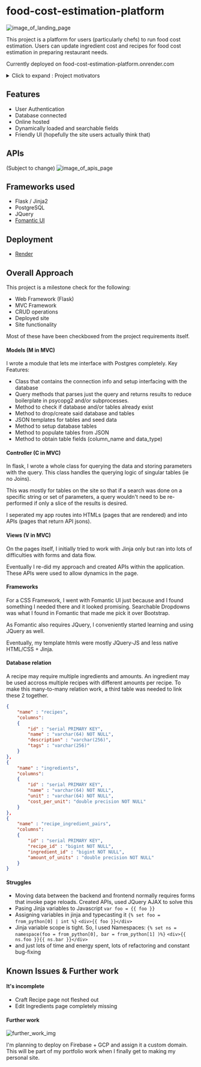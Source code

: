 # food-cost-estimation-platform

![image_of_landing_page](/readme_stuff/landing_page.png)

This project is a platform for users (particularly chefs) to run food cost estimation.
Users can update ingredient cost and recipes for food cost estimation in preparing restaurant needs.

Currently deployed on food-cost-estimation-platform.onrender.com

<details>
  <summary>Click to expand : Project motivators</summary>
  <img src="/readme_stuff/project_desc.png"></img>
  <img src="/readme_stuff/short_discord.png"></img>
</details>

## Features

- User Authentication
- Database connected
- Online hosted
- Dynamically loaded and searchable fields
- Friendly UI (hopefully the site users actually think that)

## APIs

(Subject to change)
![image_of_apis_page](/readme_stuff/apis.png)

## Frameworks used

- Flask / Jinja2
- PostgreSQL
- JQuery
- [Fomantic UI](https://fomantic-ui.com/)

## Deployment

- [Render](https://render.com/)

## Overall Approach

This project is a milestone check for the following:

- Web Framework (Flask)
- MVC Framework
- CRUD operations
- Deployed site
- Site functionality

Most of these have been checkboxed from the project requirements itself.

#### Models (M in MVC)

I wrote a module that lets me interface with Postgres completely. Key Features:

- Class that contains the connection info and setup interfacing with the database
- Query methods that parses just the query and returns results to reduce boilerplate in psycopg2 and/or subprocesses.
- Method to check if database and/or tables already exist
- Method to drop/create said database and tables
- JSON templates for tables and seed data
- Method to setup database tables
- Method to populate tables from JSON
- Method to obtain table fields (column_name and data_type)

#### Controller (C in MVC)

In flask, I wrote a whole class for querying the data and storing parameters with the query.
This class handles the querying logic of singular tables (ie no Joins).

This was mostly for tables on the site so that if a search was done on a specific string or set of parameters, a query wouldn't need to be re-performed if only a slice of the results is desired.

I seperated my app routes into HTMLs (pages that are rendered) and into APIs (pages that return API jsons).

#### Views (V in MVC)

On the pages itself, I initially tried to work with Jinja only but ran into lots of difficulties with forms and data flow.

Eventually I re-did my approach and created APIs within the application.
These APIs were used to allow dynamics in the page.

#### Frameworks

For a CSS Framework, I went with Fomantic UI just because and I found something I needed there and it looked promising. Searchable Dropdowns was what I found in Fomantic that made me pick it over Bootstrap.

As Fomantic also requires JQuery, I conveniently started learning and using JQuery as well.

Eventually, my template htmls were mostly JQuery-JS and less native HTML/CSS + Jinja.

#### Database relation

A recipe may require multiple ingredients and amounts.
An ingredient may be used accross multiple recipes with different amounts per recipe.
To make this many-to-many relation work, a third table was needed to link these 2 together.

```json
{
    "name" : "recipes",
    "columns": 
    {
        "id" : "serial PRIMARY KEY",
        "name" : "varchar(64) NOT NULL",
        "description" : "varchar(256)",
        "tags" : "varchar(256)"
    }
},
{
    "name" : "ingredients",
    "columns": 
    {
        "id" : "serial PRIMARY KEY",
        "name" : "varchar(64) NOT NULL",
        "unit" : "varchar(64) NOT NULL",
        "cost_per_unit": "double precision NOT NULL"
    }
},
{
    "name" : "recipe_ingredient_pairs",
    "columns": 
    {
        "id" : "serial PRIMARY KEY",
        "recipe_id" : "bigint NOT NULL",
        "ingredient_id" : "bigint NOT NULL",
        "amount_of_units" : "double precision NOT NULL"
    }
}
```

#### Struggles

- Moving data between the backend and frontend normally requires forms that invoke page reloads.
  Created APIs, used JQuery AJAX to solve this
- Pasing Jinja variables to Javascript
  `var foo = {{ foo }}`
- Assigning variables in jinja and typecasting it
  `{% set foo = from_python[0] | int %}`
  `<div>{{ foo }}</div>`
- Jinja variable scope is tight.
  So, I used Namespaces: `{% set ns = namespace(foo = from_python[0], bar = from_python[1] )%}`
  `<div>{{ ns.foo }}{{ ns.bar }}</div>`
- and just lots of time and energy spent, lots of refactoring and constant bug-fixing

## Known Issues & Further work

#### It's incomplete

- Craft Recipe page not fleshed out
- Edit Ingredients page completely missing

#### Further work

![further_work_img](/readme_stuff/further_work.png)

I'm planning to deploy on Firebase + GCP and assign it a custom domain.
This will be part of my portfolio work when I finally get to making my personal site.

